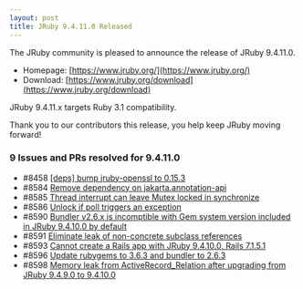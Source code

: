 ```yaml
---
layout: post
title: JRuby 9.4.11.0 Released
---
```


The JRuby community is pleased to announce the release of JRuby 9.4.11.0.

* Homepage: [https://www.jruby.org/](https://www.jruby.org/)
* Download: [https://www.jruby.org/download](https://www.jruby.org/download)

JRuby 9.4.11.x targets Ruby 3.1 compatibility.

Thank you to our contributors this release, you help keep JRuby moving forward!


### 9 Issues and PRs resolved for 9.4.11.0

- #8458 [[deps] bump jruby-openssl to 0.15.3][#8458]
- #8584 [Remove dependency on jakarta.annotation-api][#8584]
- #8585 [Thread interrupt can leave Mutex locked in synchronize][#8585]
- #8586 [Unlock if poll triggers an exception][#8586]
- #8590 [Bundler v2.6.x is incomptible with Gem system version included in JRuby 9.4.10.0 by default][#8590]
- #8591 [Eliminate leak of non-concrete subclass references][#8591]
- #8593 [Cannot create a Rails app with JRuby 9.4.10.0, Rails 7.1.5.1][#8593]
- #8596 [Update rubygems to 3.6.3 and bundler to 2.6.3][#8596]
- #8598 [Memory leak from ActiveRecord_Relation after upgrading from JRuby 9.4.9.0 to 9.4.10.0][#8598]

[#8458]:https://github.com/jruby/jruby/pull/8458
[#8584]:https://github.com/jruby/jruby/pull/8584
[#8585]:https://github.com/jruby/jruby/issues/8585
[#8586]:https://github.com/jruby/jruby/pull/8586
[#8590]:https://github.com/jruby/jruby/issues/8590
[#8591]:https://github.com/jruby/jruby/pull/8591
[#8593]:https://github.com/jruby/jruby/issues/8593
[#8596]:https://github.com/jruby/jruby/pull/8596
[#8598]:https://github.com/jruby/jruby/issues/8598
